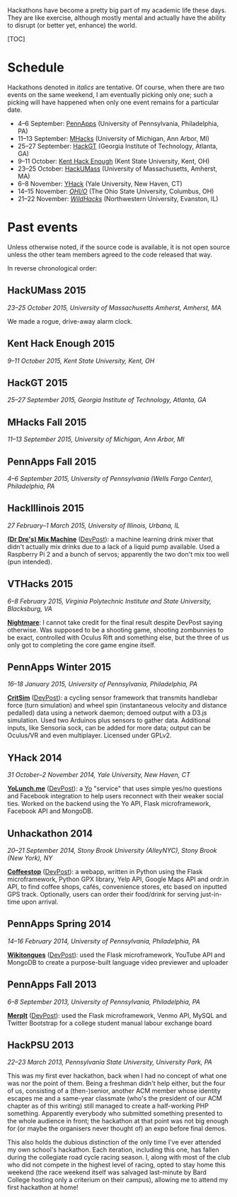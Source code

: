 Hackathons have become a pretty big part of my academic life these days. They are like exercise, although mostly mental and actually have the ability to disrupt (or better yet, enhance) the world.

[TOC]

# Schedule

Hackathons denoted in _italics_ are tentative. Of course, when there are two events on the same weekend, I am eventually picking only one; such a picking will have happened when only one event remains for a particular date.

* 4&ndash;6&nbsp;September: [PennApps](http://2015f.pennapps.com) (University of Pennsylvania, Philadelphia, PA)
* 11&ndash;13&nbsp;September: [MHacks](http://mhacks.org) (University of Michigan, Ann Arbor, MI)
* 25&ndash;27&nbsp;September: [HackGT](http://www.hackgt.com/) (Georgia Institute of Technology, Atlanta, GA)
* 9&ndash;11&nbsp;October: [Kent Hack Enough](https://khe.io/) (Kent State University, Kent, OH)
* 23&ndash;25&nbsp;October: [HackUMass](http://hackumass.com) (University of Massachusetts, Amherst, MA)
* 6&ndash;8&nbsp;November: [YHack](http://www.yhack.org) (Yale University, New Haven, CT)
* 14&ndash;15&nbsp;November: [_OHI/O_](http://hack.osu.edu/) (The Ohio State University, Columbus, OH)
* 21&ndash;22&nbsp;November: [_WildHacks_](http://wildhacks.org/) (Northwestern University, Evanston, IL)

# Past events

Unless otherwise noted, if the source code is available, it is not open source unless the other team members agreed to the code released that way.

In reverse chronological order:

## HackUMass&nbsp;2015
_23&ndash;25&nbsp;October 2015, University of Massachusetts Amherst, Amherst, MA_

We made a rogue, drive-away alarm clock.

## Kent Hack Enough&nbsp;2015
_9&ndash;11&nbsp;October 2015, Kent State University, Kent, OH_

## HackGT&nbsp;2015
_25&ndash;27&nbsp;September 2015, Georgia Institute of Technology, Atlanta, GA_

## MHacks Fall&nbsp;2015
_11&ndash;13&nbsp;September 2015, University of Michigan, Ann Arbor, MI_

## PennApps Fall&nbsp;2015
_4&ndash;6&nbsp;September 2015, University of Pennsylvania (Wells Fargo Center), Philadelphia, PA_

## HackIllinois&nbsp;2015
_27&nbsp;February&ndash;1&nbsp;March 2015, University of Illinois, Urbana, IL_

**[(Dr Dre's) Mix Machine](http://cgit.vishwin.info/mixmachinebydre.git/)** ([DevPost](http://devpost.com/software/mix-machine)): a machine learning drink mixer that didn't actually mix drinks due to a lack of a liquid pump available. Used a Raspberry Pi&nbsp;2 and a bunch of servos; apparently the two don't mix too well (pun intended).

## VTHacks&nbsp;2015
_6&ndash;8&nbsp;February 2015, Virginia Polytechnic Institute and State University, Blacksburg, VA_

**[Nightmare](http://devpost.com/software/nightmare-wu3ob)**: I cannot take credit for the final result despite DevPost saying otherwise. Was supposed to be a shooting game, shooting zombunnies to be exact, controlled with Oculus Rift and something else, but the three of us only got to completing the core game engine itself.

## PennApps Winter&nbsp;2015
_16&ndash;18&nbsp;January 2015, University of Pennsylvania, Philadelphia, PA_

**[CritSim](https://github.com/Knyte/CritSim)** ([DevPost](http://devpost.com/software/critsim)): a cycling sensor framework that transmits handlebar force (turn simulation) and wheel spin (instantaneous velocity and distance pedalled) data using a network daemon; demoed output with a D3.js simulation. Used two Arduinos plus sensors to gather data. Additional inputs, like Sensoria sock, can be added for more data; output can be Oculus/VR and even multiplayer. Licensed under GPLv2.

## YHack&nbsp;2014
_31&nbsp;October&ndash;2&nbsp;November 2014, Yale University, New Haven, CT_

**[YoLunch.me](http://cgit.vishwin.info/YoLunch.git/)** ([DevPost](http://devpost.com/software/yolunch-me)): a [Yo](http://justyo.co) "service" that uses simple yes/no questions and Facebook integration to help users reconnect with their weaker social ties. Worked on the backend using the Yo API, Flask microframework, Facebook API and MongoDB.

## Unhackathon&nbsp;2014
_20&ndash;21&nbsp;September 2014, Stony Brook University (AlleyNYC), Stony Brook (New York), NY_

**[Coffeestop](http://cgit.vishwin.info/coffeestop.git/)** ([DevPost](http://devpost.com/software/coffeestop)): a webapp, written in Python using the Flask microframework, Python GPX library, Yelp API, Google Maps API and ordr.in API, to find coffee shops, cafés, convenience stores, etc based on inputted GPS track. Optionally, users can order their food/drink for serving just-in-time upon arrival.

## PennApps Spring&nbsp;2014
_14&ndash;16&nbsp;February 2014, University of Pennsylvania, Philadelphia, PA_

**[Wikitongues](http://cgit.vishwin.info/flask-wikitongues.git/)** ([DevPost](http://devpost.com/software/wikitongues)): used the Flask microframework, YouTube API and MongoDB to create a purpose-built language video previewer and uploader

## PennApps Fall&nbsp;2013
_6&ndash;8&nbsp;September 2013, University of Pennsylvania, Philadelphia, PA_

**[MerpIt](http://cgit.vishwin.info/merpIt.git/)** ([DevPost](http://devpost.com/software/merpit)): used the Flask microframework, Venmo API, MySQL and Twitter Bootstrap for a college student manual labour exchange board

## HackPSU&nbsp;2013
_22&ndash;23&nbsp;March 2013, Pennsylvania State University, University Park, PA_

This was my first ever hackathon, back when I had no concept of what one was nor the point of them. Being a freshman didn't help either, but the four of us, consisting of a (then-)senior, another ACM member whose identity escapes me and a same-year classmate (who's the president of our ACM chapter as of this writing) still managed to create a half-working PHP something. Apparently everybody who submitted something presented to the whole audience in front; the hackathon at that point was not big enough for (or maybe the organisers never thought of) an expo before final demos.

This also holds the dubious distinction of the only time I've ever attended my own school's hackathon. Each iteration, including this one, has fallen during the collegiate road cycle racing season. I, along with most of the club who did not compete in the highest level of racing, opted to stay home this weekend (the race weekend itself was salvaged last-minute by Bard College hosting only a criterium on their campus), allowing me to attend my first hackathon at home!
